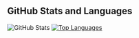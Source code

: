 ## GitHub Stats and Languages
![GitHub Stats](https://github-readme-stats.vercel.app/api?username=ttamanna1&include_all_commits=true&show_icons=true&theme=jolly)
[![Top Languages](https://github-readme-stats.vercel.app/api/top-langs/?username=ttamanna1&layout=compact&title_color=ff64da&border_color=291B3E)](https://github.com/anuraghazra/github-readme-stats)
